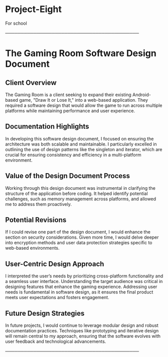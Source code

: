 # Project-Eight
For school
      
───────────────────────────────────────────

# The Gaming Room Software Design Document

## Client Overview
The Gaming Room is a client seeking to expand their existing Android-based game, "Draw It or Lose It," into a web-based application. They required a software design that would allow the game to run across multiple platforms while maintaining performance and user experience.

## Documentation Highlights
In developing this software design document, I focused on ensuring the architecture was both scalable and maintainable. I particularly excelled in outlining the use of design patterns like the singleton and iterator, which are crucial for ensuring consistency and efficiency in a multi-platform environment.

## Value of the Design Document Process
Working through this design document was instrumental in clarifying the structure of the application before coding. It helped identify potential challenges, such as memory management across platforms, and allowed me to address them proactively.

## Potential Revisions
If I could revise one part of the design document, I would enhance the section on security considerations. Given more time, I would delve deeper into encryption methods and user data protection strategies specific to web-based environments.

## User-Centric Design Approach
I interpreted the user’s needs by prioritizing cross-platform functionality and a seamless user interface. Understanding the target audience was critical in designing features that enhance the gaming experience. Addressing user needs is fundamental in software design, as it ensures the final product meets user expectations and fosters engagement.

## Future Design Strategies
In future projects, I would continue to leverage modular design and robust documentation practices. Techniques like prototyping and iterative design will remain central to my approach, ensuring that the software evolves with user feedback and technological advancements.

───────────────────────────────────────────
